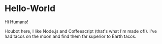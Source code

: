 # Hello-World

Hi Humans!

Houbot here, I like Node.js and Coffeescript (that's what I'm made of!).
I've had tacos on the moon and find them far superior to Earth tacos.
